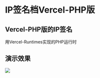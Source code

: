 # IP签名档Vercel-PHP版
<h2>Vercel-PHP版的IP签名</h2>
用Vercel-Runtimes实现的PHP运行时
<h2>演示效果</h2>
<img src="https://i.huahuo-cn.tk/IP-AG.png"/>

